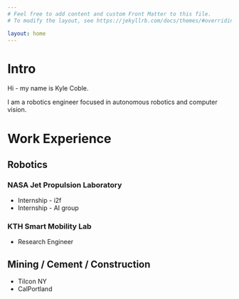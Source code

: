 ```yaml
---
# Feel free to add content and custom Front Matter to this file.
# To modify the layout, see https://jekyllrb.com/docs/themes/#overriding-theme-defaults

layout: home
---
```


# Intro

Hi - my name is Kyle Coble.

I am a robotics engineer focused in autonomous robotics and computer vision.




# Work Experience

## Robotics


### NASA Jet Propulsion Laboratory

 * Internship - i2f 
 * Internship - AI group

### KTH Smart Mobility Lab

* Research Engineer

## Mining / Cement / Construction

 * Tilcon NY
 * CalPortland